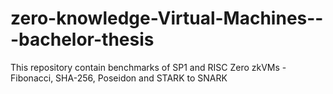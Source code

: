 # zero-knowledge-Virtual-Machines---bachelor-thesis
This repository contain benchmarks of SP1 and RISC Zero zkVMs - Fibonacci, SHA-256, Poseidon and STARK to SNARK
